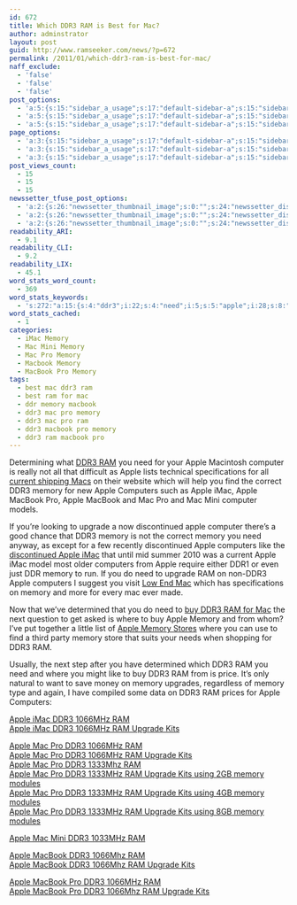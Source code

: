 ```yaml
---
id: 672
title: Which DDR3 RAM is Best for Mac?
author: adminstrator
layout: post
guid: http://www.ramseeker.com/news/?p=672
permalink: /2011/01/which-ddr3-ram-is-best-for-mac/
naff_exclude:
  - 'false'
  - 'false'
  - 'false'
post_options:
  - 'a:5:{s:15:"sidebar_a_usage";s:17:"default-sidebar-a";s:15:"sidebar_b_usage";s:17:"default-sidebar-b";s:9:"hwa_usage";s:17:"default-headerbar";s:8:"ad_above";s:0:"";s:8:"ad_below";s:0:"";}'
  - 'a:5:{s:15:"sidebar_a_usage";s:17:"default-sidebar-a";s:15:"sidebar_b_usage";s:17:"default-sidebar-b";s:9:"hwa_usage";s:17:"default-headerbar";s:8:"ad_above";s:0:"";s:8:"ad_below";s:0:"";}'
  - 'a:5:{s:15:"sidebar_a_usage";s:17:"default-sidebar-a";s:15:"sidebar_b_usage";s:17:"default-sidebar-b";s:9:"hwa_usage";s:17:"default-headerbar";s:8:"ad_above";s:0:"";s:8:"ad_below";s:0:"";}'
page_options:
  - 'a:3:{s:15:"sidebar_a_usage";s:17:"default-sidebar-a";s:15:"sidebar_b_usage";s:17:"default-sidebar-b";s:9:"hwa_usage";s:17:"default-headerbar";}'
  - 'a:3:{s:15:"sidebar_a_usage";s:17:"default-sidebar-a";s:15:"sidebar_b_usage";s:17:"default-sidebar-b";s:9:"hwa_usage";s:17:"default-headerbar";}'
  - 'a:3:{s:15:"sidebar_a_usage";s:17:"default-sidebar-a";s:15:"sidebar_b_usage";s:17:"default-sidebar-b";s:9:"hwa_usage";s:17:"default-headerbar";}'
post_views_count:
  - 15
  - 15
  - 15
newssetter_tfuse_post_options:
  - 'a:2:{s:26:"newssetter_thumbnail_image";s:0:"";s:24:"newssetter_disable_image";s:4:"true";}'
  - 'a:2:{s:26:"newssetter_thumbnail_image";s:0:"";s:24:"newssetter_disable_image";s:4:"true";}'
  - 'a:2:{s:26:"newssetter_thumbnail_image";s:0:"";s:24:"newssetter_disable_image";s:4:"true";}'
readability_ARI:
  - 9.1
readability_CLI:
  - 9.2
readability_LIX:
  - 45.1
word_stats_word_count:
  - 369
word_stats_keywords:
  - 's:272:"a:15:{s:4:"ddr3";i:22;s:4:"need";i:5;s:5:"apple";i:28;s:8:"computer";i:3;s:6:"memory";i:13;s:9:"computers";i:5;s:4:"imac";i:5;s:7:"macbook";i:6;s:7:"upgrade";i:9;s:12:"discontinued";i:3;s:7:"1066mhz";i:8;s:4:"kits";i:7;s:7:"1333mhz";i:4;s:5:"using";i:3;s:7:"modules";i:3;}";'
word_stats_cached:
  - 1
categories:
  - iMac Memory
  - Mac Mini Memory
  - Mac Pro Memory
  - Macbook Memory
  - MacBook Pro Memory
tags:
  - best mac ddr3 ram
  - best ram for mac
  - ddr memory macbook
  - ddr3 mac pro memory
  - ddr3 mac pro ram
  - ddr3 macbook pro memory
  - ddr3 ram macbook pro
---
```

<div style="float: right; margin-right: 5px;">
</div>

<div style="float: right; margin-right: 5px;">
</div>

<div style="float: right; margin-right: 5px;">
</div>

Determining what [DDR3 RAM][1] you need for your Apple Macintosh computer is really not all that difficult as Apple lists technical specifications for all [current shipping Macs][2] on their website which will help you find the correct DDR3 memory for new Apple Computers such as Apple iMac, Apple MacBook Pro, Apple MacBook and Mac Pro and Mac Mini computer models.

If you&#8217;re looking to upgrade a now discontinued apple computer there&#8217;s a good chance that DDR3 memory is not the correct memory you need anyway, as except for a few recently discontinued Apple computers like the [discontinued Apple iMac][3] that until mid summer 2010 was a current Apple iMac model most older computers from Apple require either DDR1 or even just DDR memory to run. If you do need to upgrade RAM on non-DDR3 Apple computers I suggest you visit [Low End Mac][4] which has specifications on memory and more for every mac ever made.

Now that we&#8217;ve determined that you do need to [buy DDR3 RAM for Mac][5] the next question to get asked is where to buy Apple Memory and from whom? I&#8217;ve put together a little list of [Apple Memory Stores][6] where you can use to find a third party memory store that suits your needs when shopping for DDR3 RAM.

Usually, the next step after you have determined which DDR3 RAM you need and where you might like to buy DDR3 RAM from is price. It&#8217;s only natural to want to save money on memory upgrades, regardless of memory type and again, I have compiled some data on DDR3 RAM prices for Apple Computers:

[Apple iMac DDR3 1066MHz RAM  
][3][Apple iMac DDR3 1066MHz RAM Upgrade Kits][7]

[Apple Mac Pro DDR3 1066MHz RAM  
][8][ Apple Mac Pro DDR3 1066MHz RAM Upgrade Kits  
][9][ Apple Mac Pro DDR3 1333Mhz RAM  
][10][ Apple Mac Pro DDR3 1333MHz RAM Upgrade Kits using 2GB memory modules  
][11][ Apple Mac Pro DDR3 1333MHz RAM Upgrade Kits using 4GB memory modules  
][12][ Apple Mac Pro DDR3 1333MHz RAM Upgrade Kits using 8GB memory modules][13]

[Apple Mac Mini DDR3 1033MHz RAM][14]

[Apple MacBook DDR3 1066Mhz RAM  
][15][ Apple MacBook DDR3 1066Mhz RAM Upgrade Kits][16]

[Apple MacBook Pro DDR3 1066MHz RAM  
][17][ Apple MacBook Pro DDR3 1066Mhz RAM Upgrade Kits][18]

 [1]: http://www.ramseeker.com/crucial
 [2]: http://www.apple.com/mac/
 [3]: http://www.ramseeker.com/memory/iMac_(DDR3_1066)/
 [4]: http://www.lowendmac.com
 [5]: http://www.ramseeker.com
 [6]: http://www.ramseeker.com/where-to-buy-computer-memory-upgrades/
 [7]: http://www.ramseeker.com/memory/iMac_KITS_(DDR3_1066)/
 [8]: http://www.ramseeker.com/memory/Mac_Pro_(DDR3_1066)/
 [9]: http://www.ramseeker.com/memory/Mac_Pro_KITS_(DDR3_1066)/
 [10]: http://www.ramseeker.com/memory/Mac_Pro_Memory_Upgrades_DDR3_1333/
 [11]: http://www.ramseeker.com/memory/Mac_Pro_RAM_Upgrade_Kits_DDR3_1333_with_2GB_RAM/
 [12]: http://www.ramseeker.com/memory/Mac_Pro_RAM_Upgrade_Kits_DDR3_1333_with_4GB_RAM/
 [13]: http://www.ramseeker.com/memory/Mac_Pro_RAM_Upgrade_Kits_DDR3_1333_with_8GB_RAM/
 [14]: http://www.ramseeker.com/memory/Mac_Mini_(1066_DDR3)/
 [15]: http://www.ramseeker.com/memory/MacBook_(1066_DDR3)/
 [16]: http://www.ramseeker.com/memory/MacBook_KITS_(1066_DDR3)/
 [17]: http://www.ramseeker.com/memory/MacBook_Pro_(1066_DDR3)/
 [18]: http://www.ramseeker.com/memory/MacBook_Pro_KITS_(1066_DDR3)/